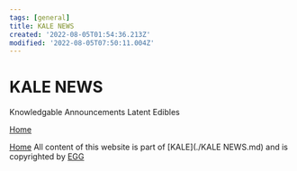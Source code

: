 ```yaml
---
tags: [general]
title: KALE NEWS
created: '2022-08-05T01:54:36.213Z'
modified: '2022-08-05T07:50:11.004Z'
---
```


# KALE NEWS

Knowledgable Announcements Latent Edibles


[Home](./index.md)

[Home](./index.md)
All content of this website is part of [KALE](./KALE NEWS.md) and is copyrighted by [EGG](./EGG.md)
